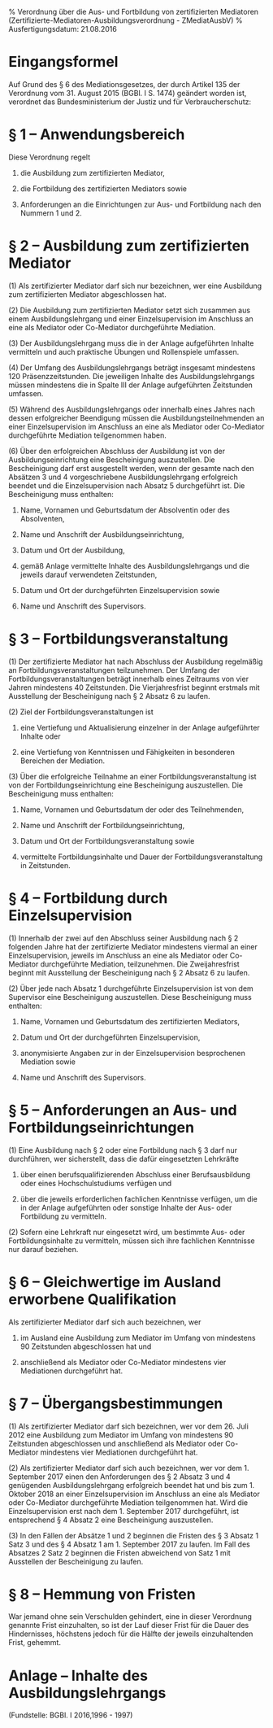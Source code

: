 % Verordnung über die Aus- und Fortbildung von zertifizierten Mediatoren  (Zertifizierte-Mediatoren-Ausbildungsverordnung - ZMediatAusbV)
% Ausfertigungsdatum: 21.08.2016
 
# Eingangsformel

Auf Grund des § 6 des Mediationsgesetzes, der durch Artikel 135 der Verordnung vom 31. August 2015 (BGBl. I S. 1474) geändert worden ist, verordnet das Bundesministerium der Justiz und für Verbraucherschutz:

# § 1 – Anwendungsbereich

Diese Verordnung regelt

1. die Ausbildung zum zertifizierten Mediator,

2. die Fortbildung des zertifizierten Mediators sowie

3. Anforderungen an die Einrichtungen zur Aus- und Fortbildung nach den Nummern 1 und 2.

# § 2 – Ausbildung zum zertifizierten Mediator

(1) Als zertifizierter Mediator darf sich nur bezeichnen, wer eine Ausbildung zum zertifizierten Mediator abgeschlossen hat.

(2) Die Ausbildung zum zertifizierten Mediator setzt sich zusammen aus einem Ausbildungslehrgang und einer Einzelsupervision im Anschluss an eine als Mediator oder Co-Mediator durchgeführte Mediation.

(3) Der Ausbildungslehrgang muss die in der Anlage aufgeführten Inhalte vermitteln und auch praktische Übungen und Rollenspiele umfassen.

(4) Der Umfang des Ausbildungslehrgangs beträgt insgesamt mindestens 120 Präsenzzeitstunden. Die jeweiligen Inhalte des Ausbildungslehrgangs müssen mindestens die in Spalte III der Anlage aufgeführten Zeitstunden umfassen.

(5) Während des Ausbildungslehrgangs oder innerhalb eines Jahres nach dessen erfolgreicher Beendigung müssen die Ausbildungsteilnehmenden an einer Einzelsupervision im Anschluss an eine als Mediator oder Co-Mediator durchgeführte Mediation teilgenommen haben.

(6) Über den erfolgreichen Abschluss der Ausbildung ist von der Ausbildungseinrichtung eine Bescheinigung auszustellen. Die Bescheinigung darf erst ausgestellt werden, wenn der gesamte nach den Absätzen 3 und 4 vorgeschriebene Ausbildungslehrgang erfolgreich beendet und die Einzelsupervision nach Absatz 5 durchgeführt ist. Die Bescheinigung muss enthalten:

1. Name, Vornamen und Geburtsdatum der Absolventin oder des Absolventen,

2. Name und Anschrift der Ausbildungseinrichtung,

3. Datum und Ort der Ausbildung,

4. gemäß Anlage vermittelte Inhalte des Ausbildungslehrgangs und die jeweils darauf verwendeten Zeitstunden,

5. Datum und Ort der durchgeführten Einzelsupervision sowie

6. Name und Anschrift des Supervisors.

# § 3 – Fortbildungsveranstaltung

(1) Der zertifizierte Mediator hat nach Abschluss der Ausbildung regelmäßig an Fortbildungsveranstaltungen teilzunehmen. Der Umfang der Fortbildungsveranstaltungen beträgt innerhalb eines Zeitraums von vier Jahren mindestens 40 Zeitstunden. Die Vierjahresfrist beginnt erstmals mit Ausstellung der Bescheinigung nach § 2 Absatz 6 zu laufen.

(2) Ziel der Fortbildungsveranstaltungen ist

1. eine Vertiefung und Aktualisierung einzelner in der Anlage aufgeführter Inhalte oder

2. eine Vertiefung von Kenntnissen und Fähigkeiten in besonderen Bereichen der Mediation.

(3) Über die erfolgreiche Teilnahme an einer Fortbildungsveranstaltung ist von der Fortbildungseinrichtung eine Bescheinigung auszustellen. Die Bescheinigung muss enthalten:

1. Name, Vornamen und Geburtsdatum der oder des Teilnehmenden,

2. Name und Anschrift der Fortbildungseinrichtung,

3. Datum und Ort der Fortbildungsveranstaltung sowie

4. vermittelte Fortbildungsinhalte und Dauer der Fortbildungsveranstaltung in Zeitstunden.

# § 4 – Fortbildung durch Einzelsupervision

(1) Innerhalb der zwei auf den Abschluss seiner Ausbildung nach § 2 folgenden Jahre hat der zertifizierte Mediator mindestens viermal an einer Einzelsupervision, jeweils im Anschluss an eine als Mediator oder Co-Mediator durchgeführte Mediation, teilzunehmen. Die Zweijahresfrist beginnt mit Ausstellung der Bescheinigung nach § 2 Absatz 6 zu laufen.

(2) Über jede nach Absatz 1 durchgeführte Einzelsupervision ist von dem Supervisor eine Bescheinigung auszustellen. Diese Bescheinigung muss enthalten:

1. Name, Vornamen und Geburtsdatum des zertifizierten Mediators,

2. Datum und Ort der durchgeführten Einzelsupervision,

3. anonymisierte Angaben zur in der Einzelsupervision besprochenen Mediation sowie

4. Name und Anschrift des Supervisors.

# § 5 – Anforderungen an Aus- und Fortbildungseinrichtungen

(1) Eine Ausbildung nach § 2 oder eine Fortbildung nach § 3 darf nur durchführen, wer sicherstellt, dass die dafür eingesetzten Lehrkräfte

1. über einen berufsqualifizierenden Abschluss einer Berufsausbildung oder eines Hochschulstudiums verfügen und

2. über die jeweils erforderlichen fachlichen Kenntnisse verfügen, um die in der Anlage aufgeführten oder sonstige Inhalte der Aus- oder Fortbildung zu vermitteln.

(2) Sofern eine Lehrkraft nur eingesetzt wird, um bestimmte Aus- oder Fortbildungsinhalte zu vermitteln, müssen sich ihre fachlichen Kenntnisse nur darauf beziehen.

# § 6 – Gleichwertige im Ausland erworbene Qualifikation

Als zertifizierter Mediator darf sich auch bezeichnen, wer

1. im Ausland eine Ausbildung zum Mediator im Umfang von mindestens 90 Zeitstunden abgeschlossen hat und

2. anschließend als Mediator oder Co-Mediator mindestens vier Mediationen durchgeführt hat.

# § 7 – Übergangsbestimmungen

(1) Als zertifizierter Mediator darf sich bezeichnen, wer vor dem 26. Juli 2012 eine Ausbildung zum Mediator im Umfang von mindestens 90 Zeitstunden abgeschlossen und anschließend als Mediator oder Co-Mediator mindestens vier Mediationen durchgeführt hat.

(2) Als zertifizierter Mediator darf sich auch bezeichnen, wer vor dem 1. September 2017 einen den Anforderungen des § 2 Absatz 3 und 4 genügenden Ausbildungslehrgang erfolgreich beendet hat und bis zum 1. Oktober 2018 an einer Einzelsupervision im Anschluss an eine als Mediator oder Co-Mediator durchgeführte Mediation teilgenommen hat. Wird die Einzelsupervision erst nach dem 1. September 2017 durchgeführt, ist entsprechend § 4 Absatz 2 eine Bescheinigung auszustellen.

(3) In den Fällen der Absätze 1 und 2 beginnen die Fristen des § 3 Absatz 1 Satz 3 und des § 4 Absatz 1 am 1. September 2017 zu laufen. Im Fall des Absatzes 2 Satz 2 beginnen die Fristen abweichend von Satz 1 mit Ausstellen der Bescheinigung zu laufen.

# § 8 – Hemmung von Fristen

War jemand ohne sein Verschulden gehindert, eine in dieser Verordnung genannte Frist einzuhalten, so ist der Lauf dieser Frist für die Dauer des Hindernisses, höchstens jedoch für die Hälfte der jeweils einzuhaltenden Frist, gehemmt.

# Anlage – Inhalte des Ausbildungslehrgangs

(Fundstelle: BGBl. I 2016,1996 - 1997)

